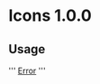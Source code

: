 Icons 1.0.0
===========

Usage
-----

'''
<a href="PerformAction();" class="icon-error" title="Error">Error</a>
'''